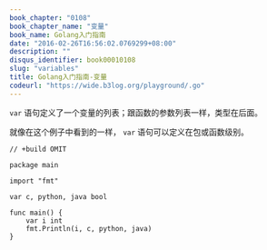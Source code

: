 ```yaml
---
book_chapter: "0108"
book_chapter_name: "变量"
book_name: Golang入门指南
date: "2016-02-26T16:56:02.0769299+08:00"
description: ""
disqus_identifier: book00010108
slug: "variables"
title: Golang入门指南-变量
codeurl: "https://wide.b3log.org/playground/.go"
---
```





`var` 语句定义了一个变量的列表；跟函数的参数列表一样，类型在后面。

就像在这个例子中看到的一样， `var` 语句可以定义在包或函数级别。

```
// +build OMIT

package main

import "fmt"

var c, python, java bool

func main() {
	var i int
	fmt.Println(i, c, python, java)
}

```

